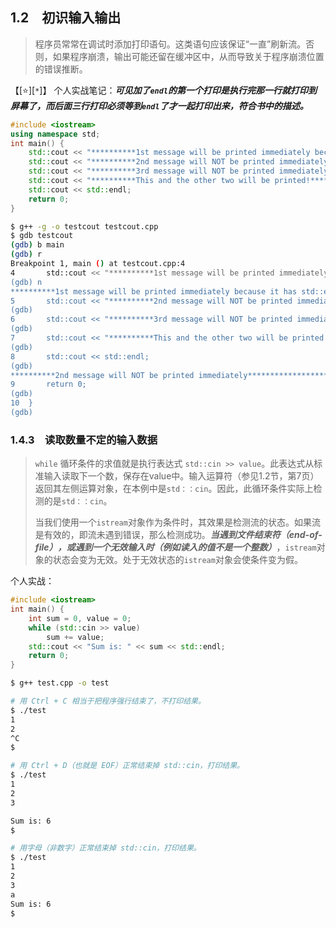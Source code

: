 
## 1.2　初识输入输出

> 程序员常常在调试时添加打印语句。这类语句应该保证“一直”刷新流。否则，如果程序崩溃，输出可能还留在缓冲区中，从而导致关于程序崩溃位置的错误推断。

【[:star:][`*`]】 个人实战笔记：***可见加了`endl`的第一个打印是执行完那一行就打印到屏幕了，而后面三行打印必须等到`endl`了才一起打印出来，符合书中的描述。***
```cpp
#include <iostream>
using namespace std;
int main() {
    std::cout << "**********1st message will be printed immediately because it has std::endl**********" << std::endl;
    std::cout << "**********2nd message will NOT be printed immediately**********";
    std::cout << "**********3rd message will NOT be printed immediately**********";
    std::cout << "**********This and the other two will be printed!**********";
    std::cout << std::endl;
    return 0;
}
```
```sh
$ g++ -g -o testcout testcout.cpp
$ gdb testcout
(gdb) b main
(gdb) r
Breakpoint 1, main () at testcout.cpp:4
4	    std::cout << "**********1st message will be printed immediately because it has std::endl**********" << std::endl;
(gdb) n
**********1st message will be printed immediately because it has std::endl**********
5	    std::cout << "**********2nd message will NOT be printed immediately**********";
(gdb)
6	    std::cout << "**********3rd message will NOT be printed immediately**********";
(gdb)
7	    std::cout << "**********This and the other two will be printed!**********";
(gdb)
8	    std::cout << std::endl;
(gdb)
**********2nd message will NOT be printed immediately********************3rd message will NOT be printed immediately********************This and the other two will be printed!**********
9	    return 0;
(gdb)
10	}
(gdb)
```

### 1.4.3　读取数量不定的输入数据

> `while` 循环条件的求值就是执行表达式 `std::cin >> value`。此表达式从标准输入读取下一个数，保存在value中。输入运算符（参见1.2节，第7页）返回其左侧运算对象，在本例中是`std：：cin`。因此，此循环条件实际上检测的是`std：：cin`。
> 
> 当我们使用一个`istream`对象作为条件时，其效果是检测流的状态。如果流是有效的，即流未遇到错误，那么检测成功。***当遇到文件结束符（end-of-file），或遇到一个无效输入时（例如读入的值不是一个整数）***，`istream`对象的状态会变为无效。处于无效状态的`istream`对象会使条件变为假。

个人实战：
```cpp
#include <iostream>
int main() {
    int sum = 0, value = 0;
    while (std::cin >> value)
        sum += value;
    std::cout << "Sum is: " << sum << std::endl;
    return 0;
}
```
```sh
$ g++ test.cpp -o test 

# 用 Ctrl + C 相当于把程序强行结束了，不打印结果。
$ ./test 
1
2
^C
$ 

# 用 Ctrl + D（也就是 EOF）正常结束掉 std::cin，打印结果。 
$ ./test 
1
2
3

Sum is: 6
$ 

# 用字母（非数字）正常结束掉 std::cin，打印结果。
$ ./test 
1
2
3
a
Sum is: 6
$ 
```
